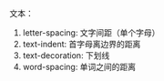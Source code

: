 文本：

1. letter-spacing: 文字间距（单个字母）
2. text-indent: 首字母离边界的距离
3. text-decoration: 下划线
4. word-spacing: 单词之间的距离
